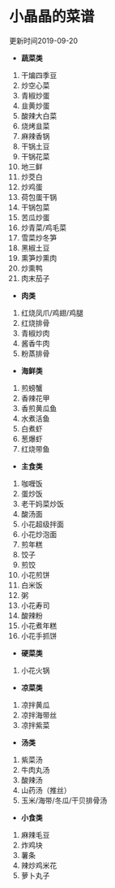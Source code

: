 小晶晶的菜谱
============
更新时间2019-09-20

* __蔬菜类__  
1. 干煸四季豆
2. 炒空心菜
3. 青椒炒蛋
4. 韭黄炒蛋
5. 酸辣大白菜
6. 烧烤韭菜
7. 麻辣香锅
8. 干锅土豆
9. 干锅花菜
10.	地三鲜
11.	炒茭白
12.	炒鸡蛋
13.	荷包蛋干锅
14.	干锅包菜
15.	苦瓜炒蛋
16.	炒青菜/鸡毛菜
17.	雪菜炒冬笋
18.	黑椒土豆
19.	熏笋炒熏肉
20.	炒熏鸭
21. 肉末茄子
* __肉类__  
1. 红烧凤爪/鸡翅/鸡腿
2. 红烧排骨
3. 青椒炒肉
4. 酱香牛肉
5. 粉蒸排骨
* __海鲜类__  
1. 煎螃蟹
2. 香辣花甲
3. 香煎黄瓜鱼
4. 水煮活鱼
5. 白煮虾
6. 葱爆虾
7. 红烧带鱼
* __主食类__  
1. 咖喱饭
2. 蛋炒饭
3. 老干妈菜炒饭
4. 酸汤面
5. 小花超级拌面
6. 小花炒泡面
7. 煎年糕
8. 饺子
9. 煎饺
10.	小花煎饼
11.	白米饭
12.	粥
13.	小花寿司
14.	酸辣粉
15.	小花煮年糕
16. 小花手抓饼
* __硬菜类__  
1. 小花火锅
* __凉菜类__  
1. 凉拌黄瓜
2. 凉拌海带丝
3. 凉拌紫菜
* __汤类__  
1. 紫菜汤
2. 牛肉丸汤
3. 酸辣汤
4. 山药汤（推丝）
5. 玉米/海带/冬瓜/干贝排骨汤
* __小食类__  
1. 麻辣毛豆
2. 炸鸡块
3. 薯条
4. 辣炒鸡米花
5. 萝卜丸子

